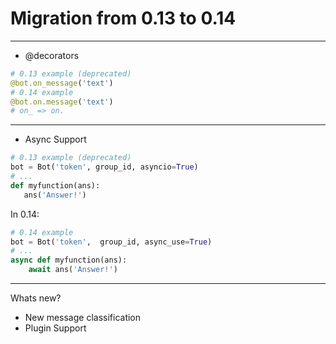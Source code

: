 # Migration from 0.13 to 0.14

---

* @decorators  
```python
# 0.13 example (deprecated)
@bot.on_message('text')
# 0.14 example
@bot.on.message('text')
# on_ => on.
```

---

* Async Support
```python
# 0.13 example (deprecated)
bot = Bot('token', group_id, asyncio=True)
# ...
def myfunction(ans):
   ans('Answer!')
```
In 0.14:
```python
# 0.14 example
bot = Bot('token',  group_id, async_use=True)
# ...
async def myfunction(ans):
    await ans('Answer!')
```

---

Whats new?
- New message classification
- Plugin Support
